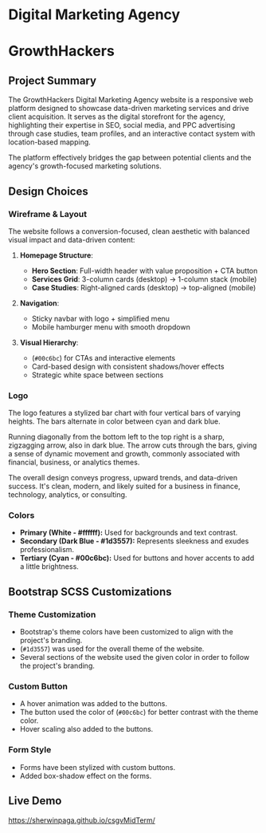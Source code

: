 # Digital Marketing Agency

# GrowthHackers

## Project Summary

The GrowthHackers Digital Marketing Agency website is a responsive web platform designed to showcase data-driven marketing services and drive client acquisition. It serves as the digital storefront for the agency, highlighting their expertise in SEO, social media, and PPC advertising through case studies, team profiles, and an interactive contact system with location-based mapping.

The platform effectively bridges the gap between potential clients and the agency's growth-focused marketing solutions.

## Design Choices

### Wireframe & Layout

The website follows a conversion-focused, clean aesthetic with balanced visual impact and data-driven content:

1. **Homepage Structure**:

   - **Hero Section**: Full-width header with value proposition + CTA button
   - **Services Grid**: 3-column cards (desktop) → 1-column stack (mobile)
   - **Case Studies**: Right-aligned cards (desktop) → top-aligned (mobile)

2. **Navigation**:

   - Sticky navbar with logo + simplified menu
   - Mobile hamburger menu with smooth dropdown

3. **Visual Hierarchy**:
   - (`#00c6bc`) for CTAs and interactive elements
   - Card-based design with consistent shadows/hover effects
   - Strategic white space between sections

### Logo

The logo features a stylized bar chart with four vertical bars of varying heights. The bars alternate in color between cyan and dark blue.

Running diagonally from the bottom left to the top right is a sharp, zigzagging arrow, also in dark blue. The arrow cuts through the bars, giving a sense of dynamic movement and growth, commonly associated with financial, business, or analytics themes.

The overall design conveys progress, upward trends, and data-driven success. It's clean, modern, and likely suited for a business in finance, technology, analytics, or consulting.

### Colors

- **Primary (White - #ffffff):** Used for backgrounds and text contrast.
- **Secondary (Dark Blue - #1d3557):** Represents sleekness and exudes professionalism.
- **Tertiary (Cyan - #00c6bc):** Used for buttons and hover accents to add a little brightness.

## Bootstrap SCSS Customizations

### Theme Customization

- Bootstrap's theme colors have been customized to align with the project's branding.
- (`#1d3557`) was used for the overall theme of the website.
- Several sections of the website used the given color in order to follow the project's branding.

### Custom Button

- A hover animation was added to the buttons.
- The button used the color of (`#00c6bc`) for better contrast with the theme color.
- Hover scaling also added to the buttons.

### Form Style

- Forms have been stylized with custom buttons.
- Added box-shadow effect on the forms.

## Live Demo

https://sherwinpaga.github.io/csgvMidTerm/
